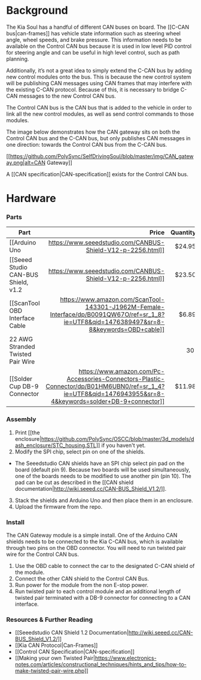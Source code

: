 # Background

The Kia Soul has a handful of different CAN buses on board. The [[C-CAN bus|can-frames]] has vehicle state information such as steering wheel angle, wheel speeds, and brake pressure. This information needs to be available on the Control CAN bus because it is used in low level PID control for steering angle and can be useful in high level control, such as path planning.

Additionally, it’s not a great idea to simply extend the C-CAN bus by adding new control modules onto the bus. This is because the new control system will be publishing CAN messages using CAN frames that may interfere with the existing C-CAN protocol. Because of this, it is necessary to bridge C-CAN messages to the new Control CAN bus.


The Control CAN bus is the CAN bus that is added to the vehicle in order to link all the new control modules, as well as send control commands to those modules. 

The image below demonstrates how the CAN gateway sits on both the Control CAN bus and the C-CAN bus, but only publishes CAN messages in one direction: towards the Control CAN bus from the C-CAN bus.

[[https://github.com/PolySync/SelfDrivingSoul/blob/master/img/CAN_gateway.png|alt=CAN Gateway]] 

A [[CAN specification|CAN-specification]] exists for the Control CAN bus.

# Hardware
### Parts

| Part          | Price  |  Quantity |
| ------------- | -----:|  -----:|
| [[Arduino Uno|https://www.seeedstudio.com/CANBUS-Shield-V12-p-2256.html]]      | $24.95 | 1 |
| [[Seeed Studio CAN-BUS Shield, v1.2|https://www.seeedstudio.com/CANBUS-Shield-V12-p-2256.html]]      | $23.50 | 2 |
| [[ScanTool OBD Interface Cable|https://www.amazon.com/ScanTool-143301-J1962M-Female-Interface/dp/B0091QW67O/ref=sr_1_8?ie=UTF8&qid=1476389497&sr=8-8&keywords=OBD+cable]] | $6.89 | 1 |
| 22 AWG Stranded Twisted Pair Wire |  | 30'
| [[Solder Cup DB-9 Connector|https://www.amazon.com/Pc-Accessories-Connectors-Plastic-Connector/dp/B01HM6UBN0/ref=sr_1_4?ie=UTF8&qid=1476943955&sr=8-4&keywords=solder+DB-9+connector]] | $11.98 | 1 |

### Assembly
1. Print [[the enclosure|https://github.com/PolySync/OSCC/blob/master/3d_models/dash_enclosure/STC_housing.STL]] if you haven't yet.
2. Modify the SPI chip, select pin on one of the shields.
 - The Seeedstudio CAN shields have an SPI chip select pin pad on the board (default pin 9). Because two boards will be used simultaneously, one of the boards needs to be modified to use another pin (pin 10). The pad can be cut as described in the [[CAN shield documentation|http://wiki.seeed.cc/CAN-BUS_Shield_V1.2/]]. 
3. Stack the shields and Arduino Uno and then place them in an enclosure.
4. Upload the firmware from the repo.

### Install

The CAN Gateway module is a simple install. One of the Arduino CAN shields needs to be connected to the Kia C-CAN bus, which is available through two pins on the OBD connector. You will need to run twisted pair wire for the Control CAN bus.

1. Use the OBD cable to connect the car to the designated C-CAN shield of the module.
2. Connect the other CAN shield to the Control CAN Bus.
3. Run power for the module from the non E-stop power.
4. Run twisted pair to each control module and an additional length of twisted pair terminated with a DB-9 connector for connecting to a CAN interface.

### Resources & Further Reading

* [[Seeedstudio CAN Shield 1.2 Documentation|http://wiki.seeed.cc/CAN-BUS_Shield_V1.2/]]
* [[Kia CAN Protocol|Can-Frames]]
* [[Control CAN Specification|CAN-specification]]
* [[Making your own Twisted Pair|https://www.electronics-notes.com/articles/constructional_techniques/hints_and_tips/how-to-make-twisted-pair-wire.php]]
